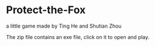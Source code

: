 # Protect-the-Fox
a little game made by Ting He and Shutian Zhou


The zip file contains an exe file, click on it to open and play.
